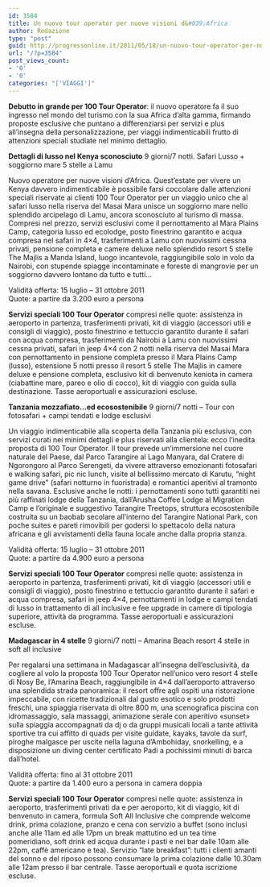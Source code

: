 ```yaml
---
id: 3584
title: Un nuovo tour operator per nuove visioni d&#039;Africa
author: Redazione
type: "post"
guid: http://progressonline.it/2011/05/18/un-nuovo-tour-operator-per-nuove-visioni-dafrica/
url: "/?p=3584"
post_views_count:
- '0'
- '0'
categories: "['VIAGGI']"
---
```


**Debutto in grande per 100 Tour Operator**: il nuovo operatore fa il suo ingresso nel mondo del turismo con la sua Africa d’alta gamma, firmando proposte esclusive che puntano a differenziarsi per servizi e plus all’insegna della personalizzazione, per viaggi indimenticabili frutto di attenzioni speciali studiate nel minimo dettaglio.

**Dettagli di lusso nel Kenya sconosciuto** 9 giorni/7 notti. Safari Lusso + soggiorno mare 5 stelle a Lamu

Nuovo operatore per nuove visioni d’Africa. Quest’estate per vivere un Kenya davvero indimenticabile è possibile farsi coccolare dalle attenzioni speciali riservate ai clienti 100 Tour Operator per un viaggio unico che al safari lusso nella riserva del Masai Mara unisce un soggiorno mare nello splendido arcipelago di Lamu, ancora sconosciuto al turismo di massa. Compresi nel prezzo, servizi esclusivi come il pernottamento al Mara Plains Camp, categoria lusso ed ecolodge, posto finestrino garantito e acqua compresa nel safari in 4×4, trasferimenti a Lamu con nuovissimi cessna privati, pensione completa e camere deluxe nello splendido resort 5 stelle The Majlis a Manda Island, luogo incantevole, raggiungibile solo in volo da Nairobi, con stupende spiagge incontaminate e foreste di mangrovie per un soggiorno davvero lontano da tutto e tutti…

Validità offerta: 15 luglio – 31 ottobre 2011  
Quote: a partire da 3.200 euro a persona

**Servizi speciali 100 Tour Operator** compresi nelle quote: assistenza in aeroporto in partenza, trasferimenti privati, kit di viaggio (accessori utili e consigli di viaggio), posto finestrino e tettuccio garantito durante il safari con acqua compresa, trasferimenti da Nairobi a Lamu con nuovissimi cessna privati, safari in jeep 4×4 con 2 notti nella riserva del Masai Mara con pernottamento in pensione completa presso il Mara Plains Camp (lusso), estensione 5 notti presso il resort 5 stelle The Majlis in camere deluxe e pensione completa, esclusivo kit di benvenuto keniota in camera (ciabattine mare, pareo e olio di cocco), kit di viaggio con guida sulla destinazione. Tasse aeroportuali e assicurazioni escluse.

**Tanzania mozzafiato…ed ecosostenibile** 9 giorni/7 notti – Tour con fotosafari + campi tendati e lodge esclusivi

Un viaggio indimenticabile alla scoperta della Tanzania più esclusiva, con servizi curati nei minimi dettagli e plus riservati alla clientela: ecco l’inedita proposta di 100 Tour Operator. Il tour prevede un’immersione nel cuore naturale del Paese, dal Parco Tarangire al Lago Manyara, dal Cratere di Ngorongoro al Parco Serengeti, da vivere attraverso emozionanti fotosafari e walking safari, pic nic lunch, visite al bellissimo mercato di Karutu, “night game drive” (safari notturno in fuoristrada) e romantici aperitivi al tramonto nella savana. Esclusive anche le notti: i pernottamenti sono tutti garantiti nei più raffinati lodge della Tanzania, dall’Arusha Coffee Lodge al Migration Camp e l’originale e suggestivo Tarangire Treetops, struttura ecosostenibile costruita su un baobab secolare all’interno del Tarangire National Park, con poche suites e pareti rimovibili per godersi lo spettacolo della natura africana e gli avvistamenti della fauna locale anche dalla propria stanza.

Validità offerta: 15 luglio – 31 ottobre 2011  
Quote: a partire da 4.900 euro a persona

**Servizi speciali 100 Tour Operator** compresi nelle quote: assistenza in aeroporto in partenza, trasferimenti privati, kit di viaggio (accessori utili e consigli di viaggio), posto finestrino e tettuccio garantito durante il safari e acqua compresa, safari in jeep 4×4, pernottamenti in lodge e campi tendati di lusso in trattamento di all inclusive e fee upgrade in camere di tipologia superiore, attività da programma. Tasse aeroportuali e assicurazioni escluse.

**Madagascar in 4 stelle** 9 giorni/7 notti – Amarina Beach resort 4 stelle in soft all inclusive

Per regalarsi una settimana in Madagascar all’insegna dell’esclusività, da cogliere al volo la proposta 100 Tour Operator nell’unico vero resort 4 stelle di Nosy Be, l’Amarina Beach, raggiungibile in 4×4 dall’aeroporto attraverso una splendida strada panoramica: il resort offre agli ospiti una ristorazione impeccabile, con ricette tradizionali dal gusto esotico e solo prodotti freschi, una spiaggia riservata di oltre 800 m, una scenografica piscina con idromassaggio, sala massaggi, animazione serale con aperitivo «sunset» sulla spiaggia accompagnati da dj o da gruppi musicali locali a tante attività sportive tra cui affitto di quads per visite guidate, kayaks, tavole da surf, piroghe malgasce per uscite nella laguna d’Ambohiday, snorkelling, e a disposizione un diving center certificato Padi a pochissimi minuti di barca dall’hotel.

Validità offerta: fino al 31 ottobre 2011  
Quote: a partire da 1.400 euro a persona in camera doppia

**Servizi speciali 100 Tour Operator** compresi nelle quote: assistenza in aeroporto, trasferimenti privati da e per aeroporto, kit di viaggio, kit di benvenuto in camera, formula Soft All Inclusive che comprende welcome drink, prima colazione, pranzo e cena con servizio a buffet (sono inclusi anche alle 11am ed alle 17pm un break mattutino ed un tea time pomeridiano, soft drink ed acqua durante i pasti e nei bar dalle 10am alle 22pm, caffè americano e tea). Servizio “late breakfast”: tutti i clienti amanti del sonno e del riposo possono consumare la prima colazione dalle 10.30am alle 12am presso il bar centrale. Tasse aeroportuali e quota iscrizione escluse.